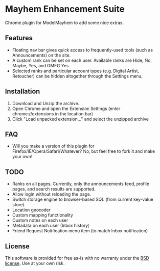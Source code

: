Mayhem Enhancement Suite
========================

Chrome plugin for ModelMayhem to add some nice extras.

Features
--------

- Floating nav bar gives quick access to frequently-used tools (such as Announcements) on the site.
- A custom rank can be set on each user.  Available ranks are Hide, No, Maybe, Yes, and OMFG Yes.
- Selected ranks and particular account types (e.g. Digital Artist, Retoucher) can be hidden altogether through the Settings menu.

Installation
------------

1. Download and Unzip the archive.
2. Open Chrome and open the Extension Settings (enter chrome://extensions in the location bar)
3. Click "Load unpacked extension..." and select the unzipped archive

FAQ
---

- Will you make a version of this plugin for Firefox/IE/Opera/Safari/Whatever?
  No, but feel free to fork it and make your own!

TODO
----

- Ranks on all pages.  Currently, only the announcements feed, profile pages, and search results are supported.
- Allow login without reloading the page.
- Switch storage engine to browser-based SQL (from current key-value store).
- Location geocoder
- Custom mapping functionality
- Custom notes on each user
- Metadata on each user (Inbox history)
- Friend Request Notification menu item (to match Inbox notification)

License
-------

This software is provided for free as-is with no warranty under the
[BSD license](http://opensource.org/licenses/bsd-license.php).
Use at your own risk.